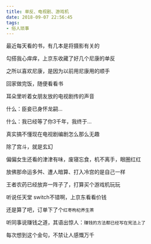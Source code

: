 ```yaml
---
title: 单反、电视剧、游戏机
date: 2018-09-07 22:56:45
tags:
- 俗人琐事
---
```


最近每天看的书，有几本是将摄影有关的

勾搭我心痒痒，上京东收藏了好几个尼康的单反

之所以喜欢尼康，是因为以前用尼康用的顺手

回家做完饭，随便看看书

耳朵里听着女朋友放的电视剧传的声音

什么：臣妾已身怀龙嗣...

什么：我已经等了你3千年，我终于...

真实搞不懂现在电视剧编剧怎么那么无趣

除了宫斗，就是玄幻

偏偏女生还看的津津有味，废寝忘食，机不离手，眼圈红红

放佛那命运多舛、遭人暗算、打入冷宫的是自己一样

王者农药已经放弃一阵子了，打算买个游戏机玩玩

听说任天堂 switch不错啊，上京东看看价钱

还是算了吧，订单下了个`红枣枸杞养生茶`

听同事说赚钱之道，其语出惊人：`赚钱的方法都已经写在宪法上了`

每次想到这个金句，不禁让人感慨万千



